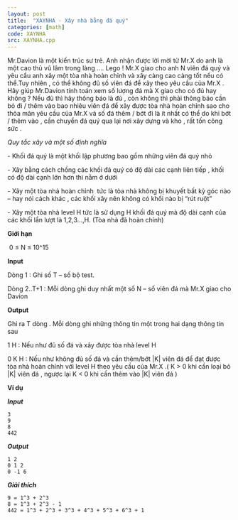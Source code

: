 ```yaml
---
layout: post
title:  "XAYNHA - Xây nhà bằng đá quý"
categories: [math]
code: XAYNHA
src: XAYNHA.cpp
---
```



Mr.Davion là một kiến trúc sư trẻ. Anh nhận được lời mời từ Mr.X do anh là một cao thủ vũ lâm trong làng …. Lego ! Mr.X giao cho anh N viên đá quý và yêu cầu anh xây một tòa nhà hoàn chỉnh và xây càng cao càng tốt nếu có thể.Tuy nhiên , có thể không đủ số viên đá để xây theo yêu cầu của Mr.X . Hãy giúp Mr.Davion tính toán xem số lượng đá mà X giao cho có đủ hay không ? Nếu đủ thì hãy thông báo là đủ , còn không thì phải thông báo cần bỏ đi / thêm vào bao nhiêu viên đá để xây được tòa nhà hoàn chỉnh sao cho thỏa mãn yêu cầu của Mr.X và số đá thêm / bớt đi là ít nhất có thể do khi bớt / thêm vào , cần chuyển đá quý qua lại nơi xây dựng và kho , rất tốn công sức .

_Quy tắc xây và một số định nghĩa_

\- Khối đá quý là một khối lập phương bao gồm những viên đá quý nhỏ 

\- Xây bằng cách chồng các khối đá quý có độ dài các cạnh liên tiếp , khối có độ dài cạnh lớn hơn thì nằm ở dưới

\- Xây một tòa nhà hoàn chỉnh  tức là tòa nhà không bị khuyết bất kỳ góc nào – hay nói cách khác , các khối xây nên không có khối nào bị “rút ruột”

\- Xây một tòa nhà level H tức là sử dụng H khối đá quý mà độ dài cạnh của các khối lần lượt là 1,2,3…,H. (Tòa nhà đã hoàn chỉnh)

**Giới hạn**

 0 ≤ N ≤ 10^15

**Input**

Dòng 1 : Ghi số T – số bộ test.

Dòng 2..T+1 : Mỗi dòng ghi duy nhất một số N – số viên đá mà Mr.X giao cho Davion

**Output**

Ghi ra T dòng . Mỗi dòng ghi những thông tin một trong hai dạng thông tin sau

1 H : Nếu như đủ số đá và xây được tòa nhà level H

0 K H : Nếu như không đủ số đá và cần thêm/bớt |K| viên đá để đạt được tòa nhà hoàn chỉnh với level H theo yêu cầu của Mr.X .( K > 0 khi cần loại bỏ |K| viên đá , ngược lại K < 0 khi cần thêm vào |K| viên đá )

**Ví dụ**

**_Input_**

```
3
9
8
442
```

**_Output_**

```
1 2
0 1 2
0 -1 6
```

_**Giải thích**_

```
9 = 1^3 + 2^3
8 = 1^3 + 2^3 - 1
442 = 1^3 + 2^3 + 3^3 + 4^3 + 5^3 + 6^3 + 1
```

<!--more-->

